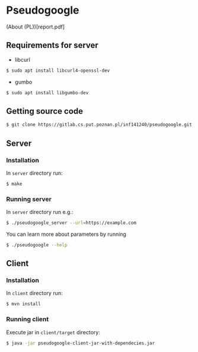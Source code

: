 # Pseudogoogle

(About (PL))[report.pdf]

## Requirements for server
- libcurl
```bash
$ sudo apt install libcurl4-openssl-dev
```
- gumbo
```bash
$ sudo apt install libgumbo-dev
```

## Getting source code

```bash
$ git clone https://gitlab.cs.put.poznan.pl/inf141240/pseudogoogle.git
```

## Server

### Installation

In `server` directory run:

```bash
$ make
```

### Running server

In `server` directory run e.g.:

```bash
$ ./pseudogoogle_server --url=https://example.com
```

You can learn more about parameters by running 

```bash
$ ./pseudogoogle --help
```

## Client

### Installation

In `client` directory run:

```bash
$ mvn install
```

### Running client

Execute jar in `client/target` directory:

```bash
$ java -jar pseudogoogle-client-jar-with-dependecies.jar
```